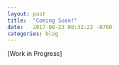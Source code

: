```yaml
---
layout: post
title:  "Coming Soon!"
date:   2017-08-23 08:31:22 -0700
categories: blog
---
```

[Work in Progress]
